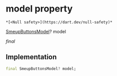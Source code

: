 


# model property




    *[<Null safety>](https://dart.dev/null-safety)*


[SmeupButtonsModel](../../smeup_models_widgets_smeup_buttons_model/SmeupButtonsModel-class.md)? model
  
_final_






## Implementation

```dart
final SmeupButtonsModel? model;


```







